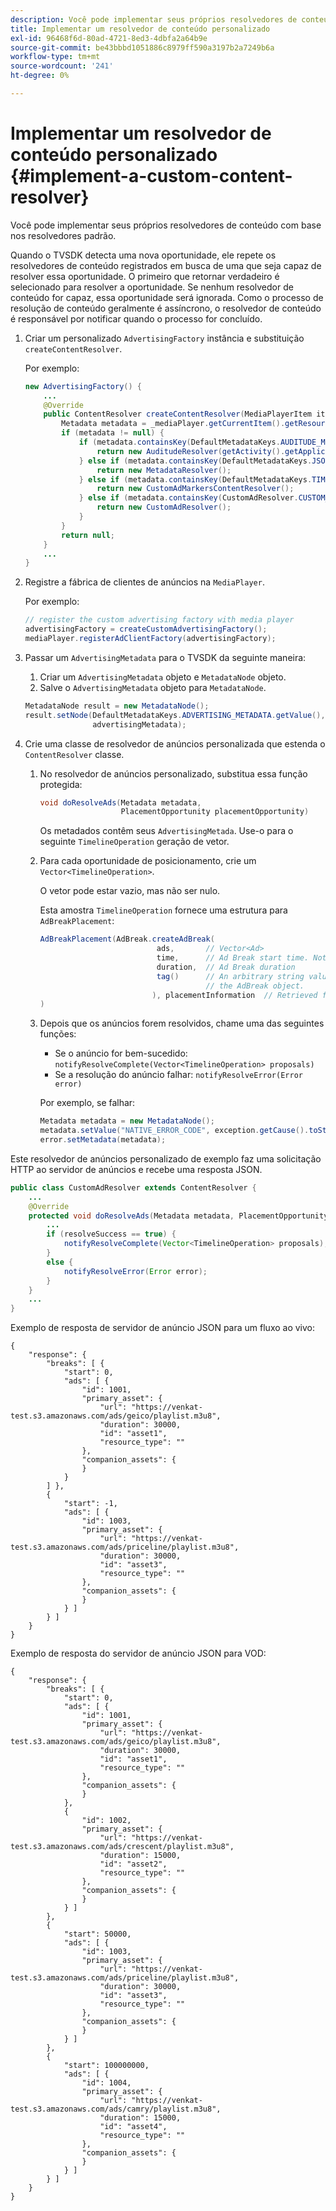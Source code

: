 ```yaml
---
description: Você pode implementar seus próprios resolvedores de conteúdo com base nos resolvedores padrão.
title: Implementar um resolvedor de conteúdo personalizado
exl-id: 96468f6d-80ad-4721-8ed3-4dbfa2a64b9e
source-git-commit: be43bbbd1051886c8979ff590a3197b2a7249b6a
workflow-type: tm+mt
source-wordcount: '241'
ht-degree: 0%

---
```


# Implementar um resolvedor de conteúdo personalizado {#implement-a-custom-content-resolver}

Você pode implementar seus próprios resolvedores de conteúdo com base nos resolvedores padrão.

Quando o TVSDK detecta uma nova oportunidade, ele repete os resolvedores de conteúdo registrados em busca de uma que seja capaz de resolver essa oportunidade. O primeiro que retornar verdadeiro é selecionado para resolver a oportunidade. Se nenhum resolvedor de conteúdo for capaz, essa oportunidade será ignorada. Como o processo de resolução de conteúdo geralmente é assíncrono, o resolvedor de conteúdo é responsável por notificar quando o processo for concluído.

1. Criar um personalizado `AdvertisingFactory` instância e substituição `createContentResolver`.

   Por exemplo:

   ```java
   new AdvertisingFactory() { 
       ... 
       @Override 
       public ContentResolver createContentResolver(MediaPlayerItem item) { 
           Metadata metadata = _mediaPlayer.getCurrentItem().getResource().getMetadata(); 
           if (metadata != null) { 
               if (metadata.containsKey(DefaultMetadataKeys.AUDITUDE_METADATA_KEY.getValue())) { 
                   return new AuditudeResolver(getActivity().getApplicationContext()); 
               } else if (metadata.containsKey(DefaultMetadataKeys.JSON_METADATA_KEY.getValue())) { 
                   return new MetadataResolver(); 
               } else if (metadata.containsKey(DefaultMetadataKeys.TIME_RANGES_METADATA_KEY.getValue())) { 
                   return new CustomAdMarkersContentResolver(); 
               } else if (metadata.containsKey(CustomAdResolver.CUSTOM_METADATA_KEY)) { 
                   return new CustomAdResolver(); 
               } 
           } 
           return null; 
       } 
       ... 
   }
   ```

1. Registre a fábrica de clientes de anúncios na `MediaPlayer`.

   Por exemplo:

   ```java
   // register the custom advertising factory with media player 
   advertisingFactory = createCustomAdvertisingFactory(); 
   mediaPlayer.registerAdClientFactory(advertisingFactory);
   ```

1. Passar um `AdvertisingMetadata` para o TVSDK da seguinte maneira:
   1. Criar um `AdvertisingMetadata` objeto e `MetadataNode` objeto.
   1. Salve o `AdvertisingMetadata` objeto para `MetadataNode`.

   ```java
   MetadataNode result = new MetadataNode(); 
   result.setNode(DefaultMetadataKeys.ADVERTISING_METADATA.getValue(),  
                  advertisingMetadata);
   ```

1. Crie uma classe de resolvedor de anúncios personalizada que estenda o `ContentResolver` classe.
   1. No resolvedor de anúncios personalizado, substitua essa função protegida:

      ```java
      void doResolveAds(Metadata metadata,  
                        PlacementOpportunity placementOpportunity)
      ```

      Os metadados contêm seus `AdvertisingMetada`. Use-o para o seguinte `TimelineOperation` geração de vetor.

   1. Para cada oportunidade de posicionamento, crie um `Vector<TimelineOperation>`.

      O vetor pode estar vazio, mas não ser nulo.

      Esta amostra `TimelineOperation` fornece uma estrutura para `AdBreakPlacement`:

      ```java
      AdBreakPlacement(AdBreak.createAdBreak( 
                                ads,       // Vector<Ad> 
                                time,      // Ad Break start time. Note: local time on the timeline 
                                duration,  // Ad Break duration 
                                tag()      // An arbitrary string value that can be attached to  
                                           // the AdBreak object. 
                               ), placementInformation  // Retrieved from PlacementOpportunity 
      )
      ```

   1. Depois que os anúncios forem resolvidos, chame uma das seguintes funções:

      * Se o anúncio for bem-sucedido: `notifyResolveComplete(Vector<TimelineOperation> proposals)`
      * Se a resolução do anúncio falhar: `notifyResolveError(Error error)`

      Por exemplo, se falhar:

      ```java
      Metadata metadata = new MetadataNode(); 
      metadata.setValue("NATIVE_ERROR_CODE", exception.getCause().toString()); 
      error.setMetadata(metadata);
      ```


<!--<a id="example_4F0D7692A92E480A835D6FDBEDBE75E7"></a>-->

Este resolvedor de anúncios personalizado de exemplo faz uma solicitação HTTP ao servidor de anúncios e recebe uma resposta JSON.

```java
public class CustomAdResolver extends ContentResolver { 
    ... 
    @Override 
    protected void doResolveAds(Metadata metadata, PlacementOpportunity placementOpportunity) { 
        ... 
        if (resolveSuccess == true) { 
            notifyResolveComplete(Vector<TimelineOperation> proposals); 
        } 
        else { 
            notifyResolveError(Error error); 
        } 
    } 
    ... 
}
```

Exemplo de resposta de servidor de anúncio JSON para um fluxo ao vivo:

```
{     
    "response": { 
        "breaks": [ { 
            "start": 0, 
            "ads": [ { 
                "id": 1001, 
                "primary_asset": { 
                    "url": "https://venkat-test.s3.amazonaws.com/ads/geico/playlist.m3u8", 
                    "duration": 30000, 
                    "id": "asset1", 
                    "resource_type": "" 
                }, 
                "companion_assets": { 
                } 
            } 
        ] }, 
        { 
            "start": -1, 
            "ads": [ { 
                "id": 1003, 
                "primary_asset": { 
                    "url": "https://venkat-test.s3.amazonaws.com/ads/priceline/playlist.m3u8", 
                    "duration": 30000, 
                    "id": "asset3", 
                    "resource_type": "" 
                }, 
                "companion_assets": { 
                } 
            } ] 
        } ] 
    } 
} 
```

Exemplo de resposta do servidor de anúncio JSON para VOD:

```
{     
    "response": { 
        "breaks": [ { 
            "start": 0, 
            "ads": [ { 
                "id": 1001, 
                "primary_asset": { 
                    "url": "https://venkat-test.s3.amazonaws.com/ads/geico/playlist.m3u8", 
                    "duration": 30000, 
                    "id": "asset1", 
                    "resource_type": "" 
                }, 
                "companion_assets": {  
                } 
            }, 
            { 
                "id": 1002, 
                "primary_asset": { 
                    "url": "https://venkat-test.s3.amazonaws.com/ads/crescent/playlist.m3u8", 
                    "duration": 15000, 
                    "id": "asset2", 
                    "resource_type": "" 
                }, 
                "companion_assets": { 
                } 
            } ] 
        }, 
        { 
            "start": 50000, 
            "ads": [ { 
                "id": 1003, 
                "primary_asset": { 
                    "url": "https://venkat-test.s3.amazonaws.com/ads/priceline/playlist.m3u8", 
                    "duration": 30000, 
                    "id": "asset3", 
                    "resource_type": "" 
                }, 
                "companion_assets": { 
                } 
            } ] 
        }, 
        { 
            "start": 100000000, 
            "ads": [ { 
                "id": 1004, 
                "primary_asset": { 
                    "url": "https://venkat-test.s3.amazonaws.com/ads/camry/playlist.m3u8", 
                    "duration": 15000, 
                    "id": "asset4", 
                    "resource_type": "" 
                }, 
                "companion_assets": { 
                } 
            } ] 
        } ] 
    } 
} 
```
